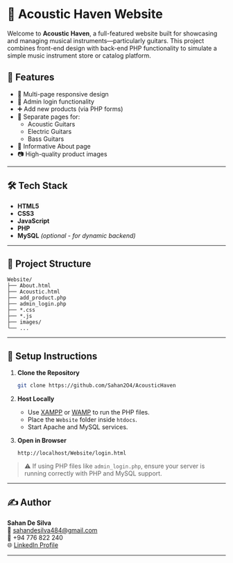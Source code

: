 # 🎸 Acoustic Haven Website

Welcome to **Acoustic Haven**, a full-featured website built for showcasing and managing musical instruments—particularly guitars. This project combines front-end design with back-end PHP functionality to simulate a simple music instrument store or catalog platform.

## 🚀 Features

- 🎨 Multi-page responsive design
- 🔐 Admin login functionality
- ➕ Add new products (via PHP forms)
- 🎸 Separate pages for:
  - Acoustic Guitars
  - Electric Guitars
  - Bass Guitars
- 📄 Informative About page
- 📷 High-quality product images

---

## 🛠️ Tech Stack

- **HTML5**
- **CSS3**
- **JavaScript**
- **PHP**
- **MySQL** *(optional - for dynamic backend)*

---

## 📂 Project Structure

```
Website/
├── About.html
├── Acoustic.html
├── add_product.php
├── admin_login.php
├── *.css
├── *.js
├── images/
└── ...
```

---

## 🔧 Setup Instructions

1. **Clone the Repository**
   ```bash
   git clone https://github.com/Sahan2O4/AcousticHaven
   ```

2. **Host Locally**
   - Use [XAMPP](https://www.apachefriends.org/login.html) or [WAMP](https://www.wampserver.com/) to run the PHP files.
   - Place the `Website` folder inside `htdocs`.
   - Start Apache and MySQL services.

3. **Open in Browser**
   ```url
   http://localhost/Website/login.html
   ```

> ⚠️ If using PHP files like `admin_login.php`, ensure your server is running correctly with PHP and MySQL support.

---

## ✍️ Author

**Sahan De Silva**  
📧 sahandesilva484@gmail.com  
📱 +94 776 822 240  
🌐 [LinkedIn Profile](https://www.linkedin.com/in/sahan-de-silva-96b07431a/)

---

